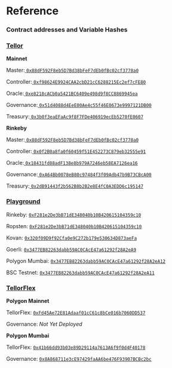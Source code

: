 # Reference

### Contract addresses and Variable Hashes

### [Tellor](https://github.com/tellor-io/tellorX)

**Mainnet**

Master:[ `0x88dF592F8eb5D7Bd38bFeF7dEb0fBc02cf3778a0`](https://etherscan.io/address/0x88dF592F8eb5D7Bd38bFeF7dEb0fBc02cf3778a0)

Controller:[ `0xf98624E9924CAA2cbD21cC6288215Ec2ef7cFE80`](https://etherscan.io/address/0xf98624E9924CAA2cbD21cC6288215Ec2ef7cFE80)

Oracle:[ `0xe8218cACb0a5421BC6409e498d9f8CC8869945ea`](https://etherscan.io/address/0xe8218cACb0a5421BC6409e498d9f8CC8869945ea)

Governance:[ `0x51d4088d4EeE00Ae4c55f46E0673e9997121DB00`](https://etherscan.io/address/0x51d4088d4EeE00Ae4c55f46E0673e9997121DB00)

Treasury:[ `0x3b0f3eaEFaAc9f8F7FDe406919ecEb5270fE0607`](https://etherscan.io/address/0x3b0f3eaEFaAc9f8F7FDe406919ecEb5270fE0607)

**Rinkeby**

Master:[ `0x88dF592F8eb5D7Bd38bFeF7dEb0fBc02cf3778a0`](https://rinkeby.etherscan.io/address/0x88dF592F8eb5D7Bd38bFeF7dEb0fBc02cf3778a0)

Controller:[ `0x0f2B0a8fa0f60459f51E452273C879eb32555e91`](https://rinkeby.etherscan.io/address/0x0f2B0a8fa0f60459f51E452273C879eb32555e91)

Oracle:[ `0x18431fd88adF138e8b979A7246eb58EA7126ea16`](https://rinkeby.etherscan.io/address/0x18431fd88adF138e8b979A7246eb58EA7126ea16)

Governance:[ `0xA64Bb0078eB80c97484f3f09Adb47b9B73CBcA00`](https://rinkeby.etherscan.io/address/0xA64Bb0078eB80c97484f3f09Adb47b9B73CBcA00)

Treasury:[ `0x2dB91443f2b562B8b2B2e8E4fC0A3EDD6c195147`](https://rinkeby.etherscan.io/address/0x2dB91443f2b562B8b2B2e8E4fC0A3EDD6c195147)

### [Playground](https://github.com/tellor-io/TellorPlayground)

Rinkeby: [`0xF281e2De3bB71dE348040b10B420615104359c10`](https://rinkeby.etherscan.io/address/0xF281e2De3bB71dE348040b10B420615104359c10)

Ropsten: [`0xF281e2De3bB71dE348040b10B420615104359c10`](https://ropsten.etherscan.io/address/0xF281e2De3bB71dE348040b10B420615104359c10)

Kovan: [`0x320f09D9f92Cfa0e9C272b179e530634D873aeFa`](https://kovan.etherscan.io/address/0x320f09D9f92Cfa0e9C272b179e530634D873aeFa)

Goerli: [`0x3477EB82263dabb59AC0CAcE47a61292f28A2eA9`](https://goerli.etherscan.io/address/0x3477EB82263dabb59AC0CAcE47a61292f28A2eA9)

Polygon Mumbai: [`0x3477EB82263dabb59AC0CAcE47a61292f28A2eA12`](https://mumbai.polygonscan.com/address/0x3477EB82263dabb59AC0CAcE47a61292f28A2eA12)

BSC Testnet: [`0x3477EB82263dabb59AC0CAcE47a61292f28A2eA11`](https://testnet.bscscan.com/address/0x3477EB82263dabb59AC0CAcE47a61292f28A2eA7)

### [TellorFlex](https://github.com/tellor-io/tellorFlex)

**Polygon Mainnet**

TellorFlex: [`0xFd45Ae72E81Adaaf01cC61c8bCe016b7060DD537`](https://polygonscan.com/address/0xFd45Ae72E81Adaaf01cC61c8bCe016b7060DD537)

Governance: _Not Yet Deployed_

**Polygon Mumbai**

TellorFlex: [`0x41b66dd93b03e89D29114a7613A6f9f0d4F40178`](https://mumbai.polygonscan.com/address/0x41b66dd93b03e89D29114a7613A6f9f0d4F40178)

Governance: [`0x8A868711e3cE97429faAA6be476F93907BCBc2bc`](https://mumbai.polygonscan.com/address/0x8A868711e3cE97429faAA6be476F93907BCBc2bc)
